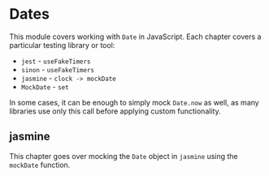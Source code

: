 # Dates

This module covers working with `Date` in JavaScript. Each chapter covers a particular testing library or tool:

 - `jest` - `useFakeTimers`
 - `sinon` - `useFakeTimers`
 - `jasmine` - `clock -> mockDate`
 - `MockDate` - `set`

In some cases, it can be enough to simply mock `Date.now` as well, as many libraries use only this call before
applying custom functionality.

## jasmine

This chapter goes over mocking the `Date` object in `jasmine` using the `mockDate` function.
